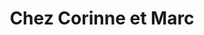---
title: "Chez Corinne et Marc"
url: /saint-jean-dangely/chez-corinne-et-marc/
shop: boulangerie
---